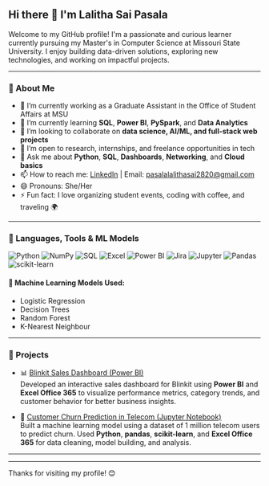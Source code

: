## Hi there 👋 I'm Lalitha Sai Pasala

Welcome to my GitHub profile! I'm a passionate and curious learner currently pursuing my Master's in Computer Science at Missouri State University. I enjoy building data-driven solutions, exploring new technologies, and working on impactful projects.

---

### 🚀 About Me

- 🔭 I’m currently working as a Graduate Assistant in the Office of Student Affairs at MSU
- 🌱 I’m currently learning **SQL**, **Power BI**, **PySpark**, and **Data Analytics**
- 👯 I’m looking to collaborate on **data science, AI/ML, and full-stack web projects**
- 🤝 I’m open to research, internships, and freelance opportunities in tech
- 💬 Ask me about **Python**, **SQL**, **Dashboards**, **Networking**, and **Cloud basics**
- 📫 How to reach me: [LinkedIn](https://www.linkedin.com/in/lalitha-sai-pasala-717a9631b?utm_source=share&utm_campaign=share_via&utm_content=profile&utm_medium=ios_app) | Email: pasalalalithasai2820@gmail.com
- 😄 Pronouns: She/Her
- ⚡ Fun fact: I love organizing student events, coding with coffee, and traveling 🌍

---

### 🧰 Languages, Tools & ML Models

![Python](https://img.shields.io/badge/-Python-3776AB?logo=python&logoColor=white)
![NumPy](https://img.shields.io/badge/-NumPy-013243?logo=numpy&logoColor=white)
![SQL](https://img.shields.io/badge/-SQL-003B57?logo=sqlite&logoColor=white)
![Excel](https://img.shields.io/badge/-Excel-217346?logo=microsoft-excel&logoColor=white)
![Power BI](https://img.shields.io/badge/-PowerBI-F2C811?logo=powerbi&logoColor=black)
![Jira](https://img.shields.io/badge/-Jira-0052CC?logo=jira&logoColor=white)
![Jupyter](https://img.shields.io/badge/-Jupyter-F37626?logo=jupyter&logoColor=white)
![Pandas](https://img.shields.io/badge/-Pandas-150458?logo=pandas&logoColor=white)
![scikit-learn](https://img.shields.io/badge/-Scikit--Learn-F7931E?logo=scikit-learn&logoColor=black)

#### 🧠 Machine Learning Models Used:
- Logistic Regression
- Decision Trees
- Random Forest
- K-Nearest Neighbour

---

### 📌 Projects

- 📊 [Blinkit Sales Dashboard (Power BI)](https://github.com/lalithasaipasala/blinkit-sales-dashboard)  
  Developed an interactive sales dashboard for Blinkit using **Power BI** and **Excel Office 365** to visualize performance metrics, category trends, and customer behavior for better business insights.

- 🤖 [Customer Churn Prediction in Telecom (Jupyter Notebook)](https://github.com/lalithasaipasala/telecom-churn-prediction)  
  Built a machine learning model using a dataset of 1 million telecom users to predict churn. Used **Python**, **pandas**, **scikit-learn**, and **Excel Office 365** for data cleaning, model building, and analysis.


---

---

Thanks for visiting my profile! 😊
